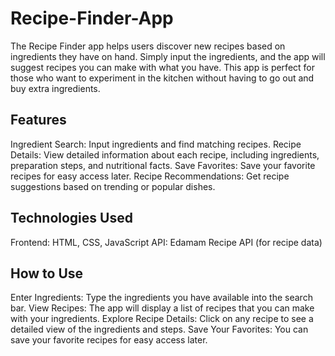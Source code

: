 # Recipe-Finder-App

The Recipe Finder app helps users discover new recipes based on ingredients they have on hand. Simply input the ingredients, and the app will suggest recipes you can make with what you have. This app is perfect for those who want to experiment in the kitchen without having to go out and buy extra ingredients.

## Features
Ingredient Search: Input ingredients and find matching recipes.
Recipe Details: View detailed information about each recipe, including ingredients, preparation steps, and nutritional facts.
Save Favorites: Save your favorite recipes for easy access later.
Recipe Recommendations: Get recipe suggestions based on trending or popular dishes.
## Technologies Used
Frontend: HTML, CSS, JavaScript
API: Edamam Recipe API (for recipe data)


## How to Use
Enter Ingredients: Type the ingredients you have available into the search bar.
View Recipes: The app will display a list of recipes that you can make with your ingredients.
Explore Recipe Details: Click on any recipe to see a detailed view of the ingredients and steps.
Save Your Favorites: You can save your favorite recipes for easy access later.
